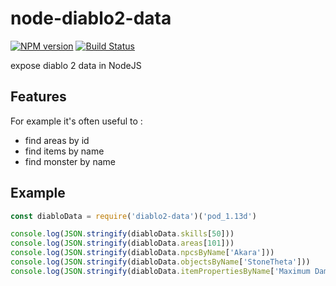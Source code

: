 # node-diablo2-data
[![NPM version](https://img.shields.io/npm/v/diablo2-data.svg)](http://npmjs.com/package/diablo2-data)
[![Build Status](https://img.shields.io/circleci/project/MephisTools/node-diablo2-data/master.svg)](https://circleci.com/gh/MephisTools/node-diablo2-data)

expose diablo 2 data in NodeJS

## Features

For example it's often useful to : 

* find areas by id
* find items by name
* find monster by name

## Example

```js
const diabloData = require('diablo2-data')('pod_1.13d')

console.log(JSON.stringify(diabloData.skills[50]))
console.log(JSON.stringify(diabloData.areas[101]))
console.log(JSON.stringify(diabloData.npcsByName['Akara']))
console.log(JSON.stringify(diabloData.objectsByName['StoneTheta']))
console.log(JSON.stringify(diabloData.itemPropertiesByName['Maximum Damage']))
```